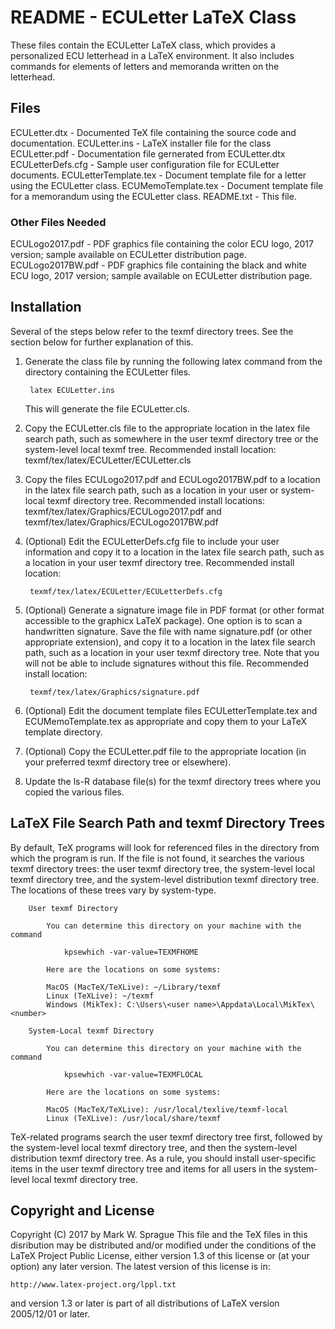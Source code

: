 # README - ECULetter LaTeX Class

These files contain the ECULetter LaTeX class, which provides a
personalized ECU letterhead in a LaTeX environment. It also includes
commands for elements of letters and memoranda written on the letterhead.


## Files

ECULetter.dtx - Documented TeX file containing the source code and
    documentation.
ECULetter.ins - LaTeX installer file for the class
ECULetter.pdf - Documentation file gernerated from ECULetter.dtx
ECULetterDefs.cfg - Sample user configuration file for ECULetter documents.
ECULetterTemplate.tex - Document template file for a letter using the
    ECULetter class.
ECUMemoTemplate.tex - Document template file for a memorandum using
    the ECULetter class.
README.txt - This file.


### Other Files Needed

ECULogo2017.pdf - PDF graphics file containing the color ECU logo,
    2017 version; sample available on ECULetter distribution page.
ECULogo2017BW.pdf - PDF graphics file containing the black and white
    ECU logo, 2017 version; sample available on ECULetter
    distribution page.


## Installation

Several of the steps below refer to the texmf directory trees. See the
section below for further explanation of this.

1. Generate the class file by running the following latex command
	from the directory containing the ECULetter files.
   
        latex ECULetter.ins

    This will generate the file ECULetter.cls.

2. Copy the ECULetter.cls file to the appropriate location in the
	latex file search path, such as somewhere in the user texmf
	directory tree or the system-level local texmf tree. 
	Recommended install location: 
	    texmf/tex/latex/ECULetter/ECULetter.cls

3. Copy the files ECULogo2017.pdf and ECULogo2017BW.pdf to a location in the
	latex file search path, such as a location in your user or
	system-local texmf directory tree. Recommended install locations: 
	    texmf/tex/latex/Graphics/ECULogo2017.pdf and 
	    texmf/tex/latex/Graphics/ECULogo2017BW.pdf

4. (Optional) Edit the ECULetterDefs.cfg file to include your user
	information and copy it to a location in the latex file search
	path, such as a location in your user texmf directory tree. 
	Recommended install location:

	    texmf/tex/latex/ECULetter/ECULetterDefs.cfg

5. (Optional) Generate a signature image file in PDF format (or other
	format accessible to the graphicx LaTeX package).  One option is
	to scan a handwritten signature.  Save the file with name
	signature.pdf (or other appropriate extension), and copy it to a
	location in the latex file search path, such as a location in
	your user texmf directory tree.  Note that you will not be able
	to include signatures without this file.
	Recommended install location:

	    texmf/tex/latex/Graphics/signature.pdf

6. (Optional) Edit the document template files ECULetterTemplate.tex
	and ECUMemoTemplate.tex as appropriate and copy them to your
	LaTeX template directory.

7. (Optional) Copy the ECULetter.pdf file to the appropriate location
	(in your preferred texmf directory tree or elsewhere).

8. Update the ls-R database file(s) for the texmf directory trees
	where you copied the various files.


## LaTeX File Search Path and texmf Directory Trees

By default, TeX programs will look for referenced files in the directory
from which the program is run.  If the file is not found, it searches
the various texmf directory trees: the user texmf directory tree, the
system-level local texmf directory tree, and the system-level
distribution texmf directory tree.  The locations of these trees vary by
system-type. 

```
    User texmf Directory
    
        You can determine this directory on your machine with the command

            kpsewhich -var-value=TEXMFHOME
        
        Here are the locations on some systems:

        MacOS (MacTeX/TeXLive): ~/Library/texmf
        Linux (TeXLive): ~/texmf
        Windows (MikTex): C:\Users\<user name>\Appdata\Local\MikTex\<number>

    System-Local texmf Directory

        You can determine this directory on your machine with the command

            kpsewhich -var-value=TEXMFLOCAL
        
        Here are the locations on some systems:
    
        MacOS (MacTeX/TeXLive): /usr/local/texlive/texmf-local
        Linux (TeXLive): /usr/local/share/texmf
```

TeX-related programs search the user texmf directory tree first,
followed by the system-level local texmf directory tree, and then the
system-level distribution texmf directory tree. As a rule, you should
install user-specific items in the user texmf directory tree and items
for all users in the system-level local texmf directory tree.

## Copyright and License

Copyright (C) 2017 by Mark W. Sprague
This file and the TeX files in this disribution may be distributed
and/or modified under the conditions of the LaTeX Project Public
License, either version 1.3 of this license or (at your option) any
later version. The latest version of this license is in:

    http://www.latex-project.org/lppl.txt

and version 1.3 or later is part of all distributions of LaTeX version
2005/12/01 or later.
